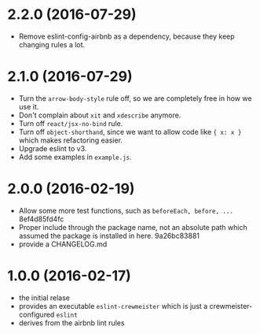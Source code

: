 # 2.2.0 (2016-07-29)
- Remove eslint-config-airbnb as a dependency, because they keep changing rules a lot.

# 2.1.0 (2016-07-29)

- Turn the `arrow-body-style` rule off, so we are completely free in how we use it.
- Don't complain about `xit` and `xdescribe` anymore.
- Turn off `react/jsx-no-bind` rule.
- Turn off `object-shorthand`, since we want to allow code like `{ x: x }` which makes refactoring easier.
- Upgrade eslint to v3.
- Add some examples in `example.js`.

# 2.0.0 (2016-02-19)

- Allow some more test functions, such as `beforeEach, before, ...` 8ef4d85fd4fc
- Proper include through the package name, not an absolute path which assumed the package is installed in here. 9a26bc83881 
- provide a CHANGELOG.md

# 1.0.0 (2016-02-17)

- the initial relase
- provides an executable `eslint-crewmeister` which is just a crewmeister-configured `eslint`
- derives from the airbnb lint rules

